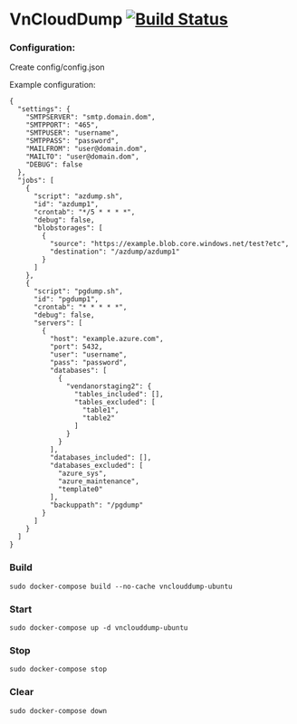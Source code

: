 VnCloudDump [![Build Status](https://github.com/vendanor/VnCloudDump/workflows/shellcheck/badge.svg)](https://github.com/vendanor/VnCloudDump/actions)
====


### Configuration:

Create config/config.json

Example configuration:

    {
      "settings": {
        "SMTPSERVER": "smtp.domain.dom",
        "SMTPPORT": "465",
        "SMTPUSER": "username",
        "SMTPPASS": "password",
        "MAILFROM": "user@domain.dom",
        "MAILTO": "user@domain.dom",
        "DEBUG": false
      },
      "jobs": [
        {
          "script": "azdump.sh",
          "id": "azdump1",
          "crontab": "*/5 * * * *",
          "debug": false,
          "blobstorages": [
            {
              "source": "https://example.blob.core.windows.net/test?etc",
              "destination": "/azdump/azdump1"
            }
          ]
        },
        {
          "script": "pgdump.sh",
          "id": "pgdump1",
          "crontab": "* * * * *",
          "debug": false,
          "servers": [
            {
              "host": "example.azure.com",
              "port": 5432,
              "user": "username",
              "pass": "password",
              "databases": [
                {
                  "vendanorstaging2": {
                    "tables_included": [],
                    "tables_excluded": [
                      "table1",
                      "table2"
                    ]
                  }
                }
              ],
              "databases_included": [],
              "databases_excluded": [
                "azure_sys",
                "azure_maintenance",
                "template0"
              ],
              "backuppath": "/pgdump"
            }
          ]
        }
      ]
    }




### Build

    sudo docker-compose build --no-cache vnclouddump-ubuntu


### Start

    sudo docker-compose up -d vnclouddump-ubuntu


### Stop

    sudo docker-compose stop


### Clear

    sudo docker-compose down
